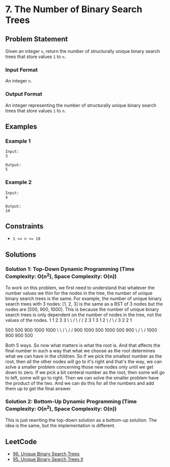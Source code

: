 # 7. The Number of Binary Search Trees
## Problem Statement
Given an integer `n`, return the number of structurally unique binary search trees that store values `1` to `n`.

### Input Format
An integer `n`.

### Output Format
An integer representing the number of structurally unique binary search trees that store values `1` to `n`.

## Examples
### Example 1
```
Input:
3

Output:
5
```

### Example 2
```
Input:
4

Output:
14
```

## Constraints
* `1 <= n <= 19`

## Solutions
### Solution 1: Top-Down Dynamic Programming (Time Complexity: O(n<sup>2</sup>), Space Complexity: O(n))
To work on this problem, we first need to understand that whatever the number values we thin for the nodes in the tree, the number of unique binary search trees is the same. For example, the number of unique binary search trees with 3 nodes: [1, 2, 3] is the same as a BST of 3 nodes but the nodes are [500, 900, 1000]. This is because the number of unique binary search trees is only dependent on the number of nodes in the tree, not the values of the nodes.
1         1          2          3          3
 \         \        / \        /          /
  2         3      1   3      1          2
   \       /                   \        /
    3     2                     2      1

500      500        900       1000        1000
 \         \        / \        /          /
  900      1000  500   1000   500       900
   \       /                   \        /
    1000  900                   900    500

Both 5 ways. So now what matters is what the root is. And that affects the final number in such a way that what we choose as the root determines what we can have in the children. So if we pick the smallest number as the root, then all the other nodes will go to it's right and that's the way, we can solve a smaller problem concerning those new nodes only until we get down to zero. If we pick a bit centeral number as the root, then some will go to left, some will go to right. Then we can solve the smaller problem have the product of the two. And we can do this for all the numbers and add them up to get the final answer.

### Solution 2: Bottom-Up Dynamic Programming (Time Complexity: O(n<sup>2</sup>), Space Complexity: O(n))
This is just rewriting the top-down solution as a bottom-up solution. The idea is the same, but the implementation is different.

## LeetCode
- [96. Unique Binary Search Trees](https://leetcode.com/problems/unique-binary-search-trees)
- [95. Unique Binary Search Trees II](https://leetcode.com/problems/unique-binary-search-trees-ii)